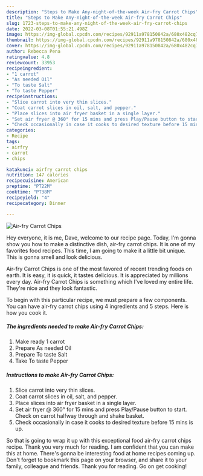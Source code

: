 ```yaml
---
description: "Steps to Make Any-night-of-the-week Air-fry Carrot Chips"
title: "Steps to Make Any-night-of-the-week Air-fry Carrot Chips"
slug: 1723-steps-to-make-any-night-of-the-week-air-fry-carrot-chips
date: 2022-03-08T01:55:21.498Z
image: https://img-global.cpcdn.com/recipes/92911a978150842a/680x482cq70/air-fry-carrot-chips-recipe-main-photo.jpg
thumbnail: https://img-global.cpcdn.com/recipes/92911a978150842a/680x482cq70/air-fry-carrot-chips-recipe-main-photo.jpg
cover: https://img-global.cpcdn.com/recipes/92911a978150842a/680x482cq70/air-fry-carrot-chips-recipe-main-photo.jpg
author: Rebecca Pena
ratingvalue: 4.8
reviewcount: 33953
recipeingredient:
- "1 carrot"
- "As needed Oil"
- "To taste Salt"
- "To taste Pepper"
recipeinstructions:
- "Slice carrot into very thin slices."
- "Coat carrot slices in oil, salt, and pepper."
- "Place slices into air fryer basket in a single layer."
- "Set air fryer @ 360° for 15 mins and press Play/Pause button to start. Check on carrot halfway through and shake basket."
- "Check occasionally in case it cooks to desired texture before 15 mins is up."
categories:
- Recipe
tags:
- airfry
- carrot
- chips

katakunci: airfry carrot chips 
nutrition: 147 calories
recipecuisine: American
preptime: "PT22M"
cooktime: "PT38M"
recipeyield: "4"
recipecategory: Dinner

---
```



![Air-fry Carrot Chips](https://img-global.cpcdn.com/recipes/92911a978150842a/680x482cq70/air-fry-carrot-chips-recipe-main-photo.jpg)

Hey everyone, it is me, Dave, welcome to our recipe page. Today, I'm gonna show you how to make a distinctive dish, air-fry carrot chips. It is one of my favorites food recipes. This time, I am going to make it a little bit unique. This is gonna smell and look delicious.



Air-fry Carrot Chips is one of the most favored of recent trending foods on earth. It is easy, it is quick, it tastes delicious. It is appreciated by millions every day. Air-fry Carrot Chips is something which I've loved my entire life. They're nice and they look fantastic.


To begin with this particular recipe, we must prepare a few components. You can have air-fry carrot chips using 4 ingredients and 5 steps. Here is how you cook it.

<!--inarticleads1-->

##### The ingredients needed to make Air-fry Carrot Chips:

1. Make ready 1 carrot
1. Prepare As needed Oil
1. Prepare To taste Salt
1. Take To taste Pepper




<!--inarticleads2-->

##### Instructions to make Air-fry Carrot Chips:

1. Slice carrot into very thin slices.
1. Coat carrot slices in oil, salt, and pepper.
1. Place slices into air fryer basket in a single layer.
1. Set air fryer @ 360° for 15 mins and press Play/Pause button to start. Check on carrot halfway through and shake basket.
1. Check occasionally in case it cooks to desired texture before 15 mins is up.




So that is going to wrap it up with this exceptional food air-fry carrot chips recipe. Thank you very much for reading. I am confident that you can make this at home. There's gonna be interesting food at home recipes coming up. Don't forget to bookmark this page on your browser, and share it to your family, colleague and friends. Thank you for reading. Go on get cooking!
